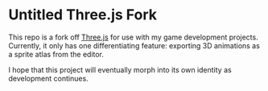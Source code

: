 # Untitled Three.js Fork

This repo is a fork off [Three.js](https://threejs.org/) for use with my game development projects. Currently, it only has one differentiating feature: exporting 3D animations as a sprite atlas from the editor.

I hope that this project will eventually morph into its own identity as development continues.
